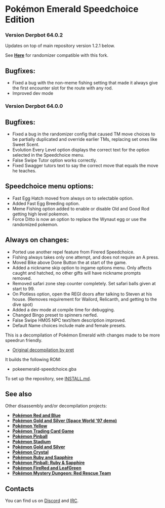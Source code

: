 # Pokémon Emerald Speedchoice Edition

### Version Derpbot 64.0.2

Updates on top of main repository version 1.2.1 below.

See [**Here**](https://github.com/DerpBot64/UPR-Speedchoice) for randomizer compatible with this fork.

## Bugfixes:

- Fixed a bug with the non-meme fishing setting that made it always give the first encounter slot for the route with any rod.
- Improved dev mode

### Version Derpbot 64.0.0

## Bugfixes:
- Fixed a bug in the randomizer config that caused TM move choices to be partially duplicated and override earlier TMs, replacing set ones like Sweet Scent.
- Evolution Every Level option displays the correct text for the option selected in the Speedchoice menu.
- False Swipe Tutor option works correctly.
- Fixed Swagger tutors text to say the correct move that equals the move he teaches.

## Speedchoice menu options:
- Fast Egg Hatch moved from always on to selectable option.
- Added Fast Egg Breeding option.
- Meme Fishing option added to enable or disable Old and Good Rod getting high level pokemon.
- Force Ditto is now an option to replace the Wynaut egg or use the randomized pokemon.

## Always on changes:
- Ported use another repel feature from Firered Speedchoice.
- Fishing always takes only one attempt, and does not require an A press.
- Moved Bike above Done Button the at start of the game.
- Added a nickname skip option to ingame options menu. Only affects caught and hatched, no other gifts will have nickname prompts removed.
- Removed safari zone step counter completely. Set safari balls given at start to 99.
- On Plotless option, open the REGI doors after talking to Steven at his house. (Removes requirement for Wailord, Relicanth, and getting to the dive spot)
- Added a dev mode at compile time for debugging.
- Changed Bingo preset to spinners nerfed.
- False Swipe HM05 NPC text/item description improved.
- Default Name choices include male and female presets.



This is a decompilation of Pokémon Emerald with changes made to be more speedrun friendly.

* [Original decompilation by pret](https://github.com/pret/pokeemerald)

It builds the following ROM:

* pokeemerald-speedchoice.gba

To set up the repository, see [INSTALL.md](INSTALL.md).


## See also

Other disassembly and/or decompilation projects:
* [**Pokémon Red and Blue**](https://github.com/pret/pokered)
* [**Pokémon Gold and Silver (Space World '97 demo)**](https://github.com/pret/pokegold-spaceworld)
* [**Pokémon Yellow**](https://github.com/pret/pokeyellow)
* [**Pokémon Trading Card Game**](https://github.com/pret/poketcg)
* [**Pokémon Pinball**](https://github.com/pret/pokepinball)
* [**Pokémon Stadium**](https://github.com/pret/pokestadium)
* [**Pokémon Gold and Silver**](https://github.com/pret/pokegold)
* [**Pokémon Crystal**](https://github.com/pret/pokecrystal)
* [**Pokémon Ruby and Sapphire**](https://github.com/pret/pokeruby)
* [**Pokémon Pinball: Ruby & Sapphire**](https://github.com/pret/pokepinballrs)
* [**Pokémon FireRed and LeafGreen**](https://github.com/pret/pokefirered)
* [**Pokémon Mystery Dungeon: Red Rescue Team**](https://github.com/pret/pmd-red)


## Contacts

You can find us on [Discord](https://discord.gg/d5dubZ3) and [IRC](https://kiwiirc.com/client/irc.freenode.net/?#pret).
